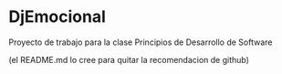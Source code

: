 # DjEmocional
Proyecto de trabajo para la clase Principios de Desarrollo de Software 

(el README.md lo cree para quitar la recomendacion de github)
